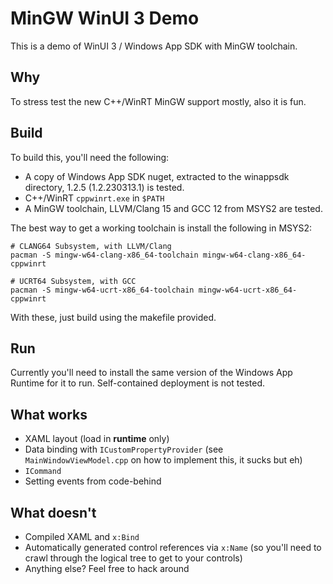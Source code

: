 # MinGW WinUI 3 Demo

This is a demo of WinUI 3 / Windows App SDK with MinGW toolchain.

## Why

To stress test the new C++/WinRT MinGW support mostly, also it is fun.

## Build

To build this, you'll need the following:

- A copy of Windows App SDK nuget, extracted to the winappsdk directory, 1.2.5 (1.2.230313.1) is tested.
- C++/WinRT `cppwinrt.exe` in `$PATH`
- A MinGW toolchain, LLVM/Clang 15 and GCC 12 from MSYS2 are tested.

The best way to get a working toolchain is install the following in MSYS2:

```
# CLANG64 Subsystem, with LLVM/Clang
pacman -S mingw-w64-clang-x86_64-toolchain mingw-w64-clang-x86_64-cppwinrt

# UCRT64 Subsystem, with GCC
pacman -S mingw-w64-ucrt-x86_64-toolchain mingw-w64-ucrt-x86_64-cppwinrt
```

With these, just build using the makefile provided.

## Run

Currently you'll need to install the same version of the Windows App Runtime for it to run. Self-contained deployment is not tested.

## What works

- XAML layout (load in **runtime** only)
- Data binding with `ICustomPropertyProvider` (see `MainWindowViewModel.cpp` on how to implement this, it sucks but eh)
- `ICommand`
- Setting events from code-behind

## What doesn't

- Compiled XAML and `x:Bind`
- Automatically generated control references via `x:Name` (so you'll need to crawl through the logical tree to get to your controls)
- Anything else? Feel free to hack around

